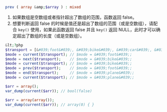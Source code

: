 ```php
prev ( array &amp;$array ) : mixed
```

1. 如果数组是空数组或者指针超出了数组的范围，函数返回 false。
2. 想要判断返回 false 的时候是值还是超出了数组的范围（或是空数组），请配合 `key()` 使用，如果此函数返回 false 并且 `key()` 返回 NULL，此时才可以确定超出了数组的长度（或是空数组）。

```php
&lt;?php
$transport = [&#039;foot&#039;, &#039;bike&#039;, &#039;car&#039;, &#039;plane&#039;];
$mode = current($transport); // $mode = &#039;foot&#039;;
$mode = next($transport);    // $mode = &#039;bike&#039;;
$mode = current($transport); // $mode = &#039;bike&#039;;
$mode = prev($transport);    // $mode = &#039;foot&#039;;
$mode = end($transport);     // $mode = &#039;plane&#039;;
$mode = current($transport); // $mode = &#039;plane&#039;;

$arr = array();
var_dump(current($arr)); // bool(false)

$arr = array(array());
var_dump(current($arr)); // array(0) { }
```